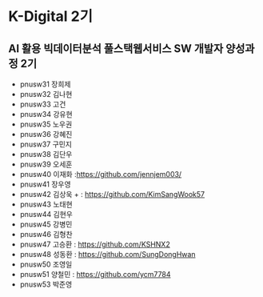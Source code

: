 # K-Digital 2기 
## AI 활용 빅데이터분석 풀스택웹서비스 SW 개발자 양성과정 2기

+ pnusw31	장희제
+ pnusw32	김나현
+ pnusw33	고건
+ pnusw34	강유현
+ pnusw35	노우권
+ pnusw36	강혜진
+ pnusw37	구민지
+ pnusw38	김단우
+ pnusw39	오세훈
+ pnusw40	이재화 :https://github.com/jennjem003/
+ pnusw41	장우영
+ pnusw42	김상욱 + : https://github.com/KimSangWook57
+ pnusw43	노태현
+ pnusw44	김현우
+ pnusw45	강병민
+ pnusw46	김형찬
+ pnusw47	고승환 : https://github.com/KSHNX2
+ pnusw48	성동환 : https://github.com/SungDongHwan
+ pnusw50	조영일
+ pnusw51	양철민 : https://github.com/ycm7784
+ pnusw53	박준영 
